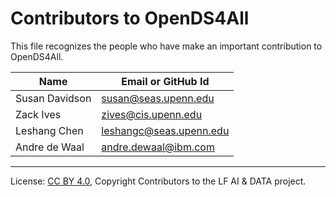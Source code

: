 <!-- SPDX-License-Identifier: CC-BY-4.0 -->
<!-- Copyright Contributors to the LF AI & DATA OpenDS4All project 2021. -->

# Contributors to OpenDS4All

This file recognizes the people who have make an important contribution to OpenDS4All.

| Name           | Email or GitHub Id |
| -------------- | -----------------
| Susan Davidson | susan@seas.upenn.edu  |
| Zack Ives | zives@cis.upenn.edu  |
| Leshang Chen | leshangc@seas.upenn.edu |
| Andre de Waal | andre.dewaal@ibm.com |

----
License: [CC BY 4.0](https://creativecommons.org/licenses/by/4.0/),
Copyright Contributors to the LF AI & DATA project.

